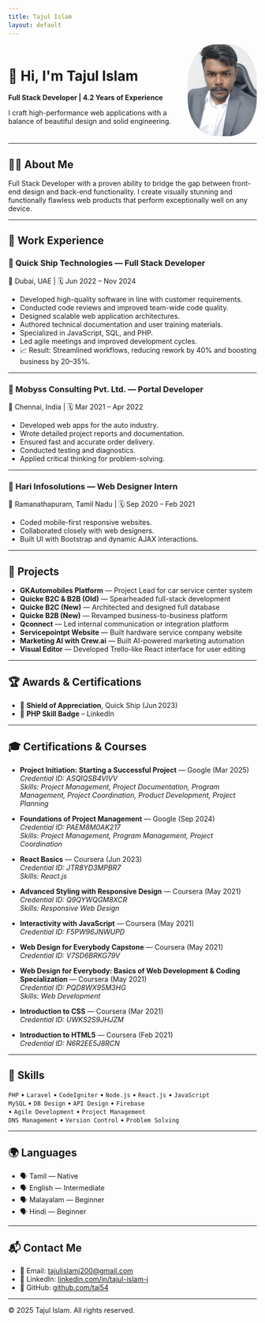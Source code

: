 ```yaml
---
title: Tajul Islam
layout: default
---
```

<div style="display: flex; align-items: center; justify-content: space-between;">
  <div>
    <h1>👋 Hi, I'm Tajul Islam</h1>
    <p><strong>Full Stack Developer | 4.2 Years of Experience</strong></p>
    <p>I craft high-performance web applications with a balance of beautiful design and solid engineering.</p>
  </div>
  <img src="assets/profile.jpg" alt="Tajul Islam" width="140" style="border-radius: 40%; margin-left: 20px;" />
</div>

---

## 🧑‍💻 About Me

Full Stack Developer with a proven ability to bridge the gap between front-end design and back-end functionality. I create visually stunning and functionally flawless web products that perform exceptionally well on any device.

---

## 💼 Work Experience

### 🔹 Quick Ship Technologies — Full Stack Developer  
📍 Dubai, UAE | 🗓️ Jun 2022 – Nov 2024  
- Developed high-quality software in line with customer requirements.  
- Conducted code reviews and improved team-wide code quality.  
- Designed scalable web application architectures.  
- Authored technical documentation and user training materials.  
- Specialized in JavaScript, SQL, and PHP.  
- Led agile meetings and improved development cycles.  
- 📈 Result: Streamlined workflows, reducing rework by 40% and boosting business by 20–35%.

---

### 🔹 Mobyss Consulting Pvt. Ltd. — Portal Developer  
📍 Chennai, India | 🗓️ Mar 2021 – Apr 2022  
- Developed web apps for the auto industry.  
- Wrote detailed project reports and documentation.  
- Ensured fast and accurate order delivery.  
- Conducted testing and diagnostics.  
- Applied critical thinking for problem-solving.

---

### 🔹 Hari Infosolutions — Web Designer Intern  
📍 Ramanathapuram, Tamil Nadu | 🗓️ Sep 2020 – Feb 2021  
- Coded mobile-first responsive websites.  
- Collaborated closely with web designers.  
- Built UI with Bootstrap and dynamic AJAX interactions.

---

## 🌟 Projects

- **GKAutomobiles Platform** — Project Lead for car service center system  
- **Quicke B2C & B2B (Old)** — Spearheaded full-stack development  
- **Quicke B2C (New)** — Architected and designed full database  
- **Quicke B2B (New)** — Revamped business-to-business platform  
- **Qconnect** — Led internal communication or integration platform  
- **Servicepointpt Website** — Built hardware service company website  
- **Marketing AI with Crew.ai** — Built AI-powered marketing automation  
- **Visual Editor** — Developed Trello-like React interface for user editing

---

## 🏆 Awards & Certifications

- 🥇 **Shield of Appreciation**, Quick Ship (Jun 2023)  
- 🧩 **PHP Skill Badge** – LinkedIn
---
## 🎓 Certifications & Courses

- **Project Initiation: Starting a Successful Project** — Google (Mar 2025)  
  *Credential ID: ASQIQSB4VIVV*  
  *Skills: Project Management, Project Documentation, Program Management, Project Coordination, Product Development, Project Planning*

- **Foundations of Project Management** — Google (Sep 2024)  
  *Credential ID: PAEM8M0AK217*  
  *Skills: Project Management, Program Management, Project Coordination*

- **React Basics** — Coursera (Jun 2023)  
  *Credential ID: JTR8YD3MPBR7*  
  *Skills: React.js*

- **Advanced Styling with Responsive Design** — Coursera (May 2021)  
  *Credential ID: Q9QYWQGM8XCR*  
  *Skills: Responsive Web Design*

- **Interactivity with JavaScript** — Coursera (May 2021)  
  *Credential ID: F5PW96JNWUPD*

- **Web Design for Everybody Capstone** — Coursera (May 2021)  
  *Credential ID: V7SD6BRKG79V*

- **Web Design for Everybody: Basics of Web Development & Coding Specialization** — Coursera (May 2021)  
  *Credential ID: PQD8WX95M3HG*  
  *Skills: Web Development*

- **Introduction to CSS** — Coursera (Mar 2021)  
  *Credential ID: UWKS2S9JHJZM*

- **Introduction to HTML5** — Coursera (Feb 2021)  
  *Credential ID: N6R2EE5J8RCN*

---


## 🧠 Skills

`PHP` • `Laravel` • `CodeIgniter` • `Node.js` • `React.js` • `JavaScript`  
`MySQL` • `DB Design` • `API Design` • `Firebase`  
 • `Agile Development` • `Project Management`  
`DNS Management` • `Version Control` • `Problem Solving`

---

## 🌍 Languages

- 🗣️ Tamil — Native  
- 🗣️ English — Intermediate  
- 🗣️ Malayalam — Beginner  
- 🗣️ Hindi — Beginner  

---

## 📬 Contact Me

- 📧 Email: [tajulislamj200@gmail.com](mailto:tajulislamj200@gmail.com)  
- 🔗 LinkedIn: [linkedin.com/in/tajul-islam-j](https://www.linkedin.com/in/tajul-islam-j)  
- 🐙 GitHub: [github.com/taj54](https://github.com/taj54)

---

© 2025 Tajul Islam. All rights reserved.
